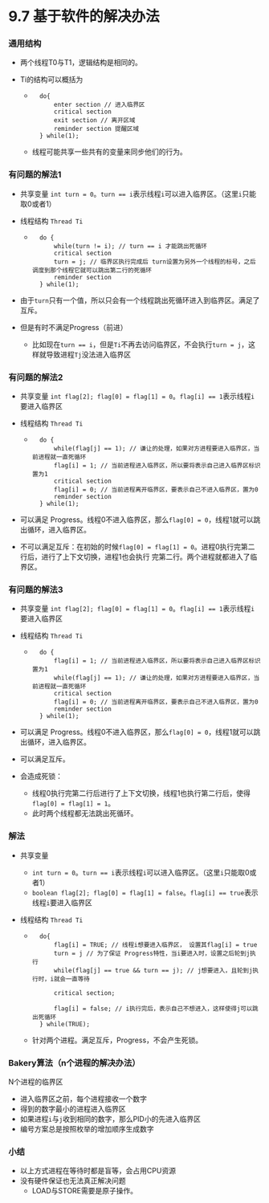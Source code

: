 # 9.7 基于软件的解决办法

### 通用结构

* 两个线程T0与T1，逻辑结构是相同的。

* Ti的结构可以概括为

    * ```
        do{
        	enter section // 进入临界区
        	critical section
        	exit section // 离开区域
        	reminder section 提醒区域
        } while(1);
        ```

    * 线程可能共享一些共有的变量来同步他们的行为。

### 有问题的解法1

* 共享变量 `int turn = 0`。`turn == i`表示线程`i`可以进入临界区。（这里`i`只能取0或者1）

* 线程结构 `Thread Ti`

    * ```
        do {
        	while(turn != i); // turn == i 才能跳出死循环
        	critical section
        	turn = j; // 临界区执行完成后 turn设置为另外一个线程的标号，之后调度到那个线程它就可以跳出第二行的死循环
        	reminder section
        } while(1);
        ```

* 由于`turn`只有一个值，所以只会有一个线程跳出死循环进入到临界区。满足了互斥。
* 但是有时不满足Progress（前进）
    * 比如现在`turn == i`，但是`Ti`不再去访问临界区，不会执行`turn = j`，这样就导致进程`Tj`没法进入临界区

### 有问题的解法2

* 共享变量 `int flag[2]; flag[0] = flag[1] = 0`。`flag[i] == 1`表示线程`i`要进入临界区

* 线程结构 `Thread Ti`

    * ```
        do {
        	while(flag[j] == 1); // 谦让的处理，如果对方进程要进入临界区，当前进程就一直死循环
        	flag[i] = 1; // 当前进程进入临界区，所以要将表示自己进入临界区标识置为1
        	critical section
        	flag[i] = 0; // 当前进程离开临界区，要表示自己不进入临界区，置为0
        	reminder section
        } while(1);
        ```

* 可以满足 Progress。线程0不进入临界区，那么`flag[0] = 0`，线程1就可以跳出循环，进入临界区。

* 不可以满足互斥：在初始的时候`flag[0] = flag[1] = 0`。进程0执行完第二行后，进行了上下文切换，进程1也会执行 完第二行。两个进程就都进入了临界区。

### 有问题的解法3

* 共享变量 `int flag[2]; flag[0] = flag[1] = 0`。`flag[i] == 1`表示线程`i`要进入临界区

* 线程结构 `Thread Ti`

    * ```
        do {
        	flag[i] = 1; // 当前进程进入临界区，所以要将表示自己进入临界区标识置为1
        	while(flag[j] == 1); // 谦让的处理，如果对方进程要进入临界区，当前进程就一直死循环
        	critical section
        	flag[i] = 0; // 当前进程离开临界区，要表示自己不进入临界区，置为0
        	reminder section
        } while(1);
        ```

* 可以满足 Progress。线程0不进入临界区，那么`flag[0] = 0`，线程1就可以跳出循环，进入临界区。

* 可以满足互斥。

* 会造成死锁：

    * 线程0执行完第二行后进行了上下文切换，线程1也执行第二行后，使得`flag[0] = flag[1] = 1`。
    * 此时两个线程都无法跳出死循环。

### 解法

* 共享变量

    *  `int turn = 0`。`turn == i`表示线程`i`可以进入临界区。（这里`i`只能取0或者1）
    *  `boolean flag[2]; flag[0] = flag[1] = false`。`flag[i] == true`表示线程`i`要进入临界区

* 线程结构 `Thread Ti`

    * ```
        do{
        	flag[i] = TRUE; // 线程i想要进入临界区， 设置其flag[i] = true
        	turn = j // 为了保证 Progress特性，当i要进入时，设置之后轮到j执行
        	while(flag[j] == true && turn == j); // j想要进入，且轮到j执行时，i就会一直等待
        	
        	critical section;
        	
        	flag[i] = false; // i执行完后，表示自己不想进入，这样使得j可以跳出死循环
        } while(TRUE);
        ```

    * 针对两个进程。满足互斥，Progress，不会产生死锁。

### Bakery算法（n个进程的解决办法）

N个进程的临界区

* 进入临界区之前，每个进程接收一个数字
* 得到的数字最小的进程进入临界区
* 如果进程`i`与`j`收到相同的数字，那么PID小的先进入临界区
* 编号方案总是按照枚举的增加顺序生成数字

### 小结

* 以上方式进程在等待时都是盲等，会占用CPU资源
* 没有硬件保证也无法真正解决问题
    * LOAD与STORE需要是原子操作。

